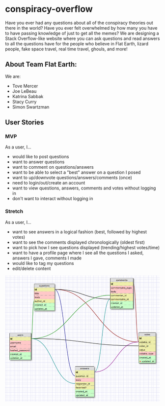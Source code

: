 # conspiracy-overflow
Have you ever had any questions about all of the conspiracy theories out there in the world? Have you ever felt overwhelmed by how many you have to have passing knowledge of just to get all the memes? We are designing a Stack Overflow-like website where you can ask questions and read answers to all the questions have for the people who believe in Flat Earth, lizard people, fake space travel, real time travel, ghouls, and more!

## About Team Flat Earth:

We are:
- Tove Mercer
- Joe LeBeau
- Katrina Sabbak
- Stacy Curry
- Simon Swartzman

## User Stories

### MVP
As a user, I...
- would like to post questions
- want to answer questions
- want to comment on questions/answers
- want to be able to select a "best" answer on a question I posed
- want to up/downvote questions/answers/comments (once)
- need to login/out/create an account
- want to view questions, answers, comments and votes without logging in
- don't want to interact without logging in

### Stretch
As a user, I...
- want to see answers in a logical fashion (best, followed by highest votes)
- want to see the comments displayed chronologically (oldest first)
- want to pick how I see questions displayed (trending/highest votes/time)
- want to have a profile page where I see all the questions I asked, answers I gave, comments I made
- would like to tag my questions
- edit/delete content

![schema](/public/schema.png?raw=true)
